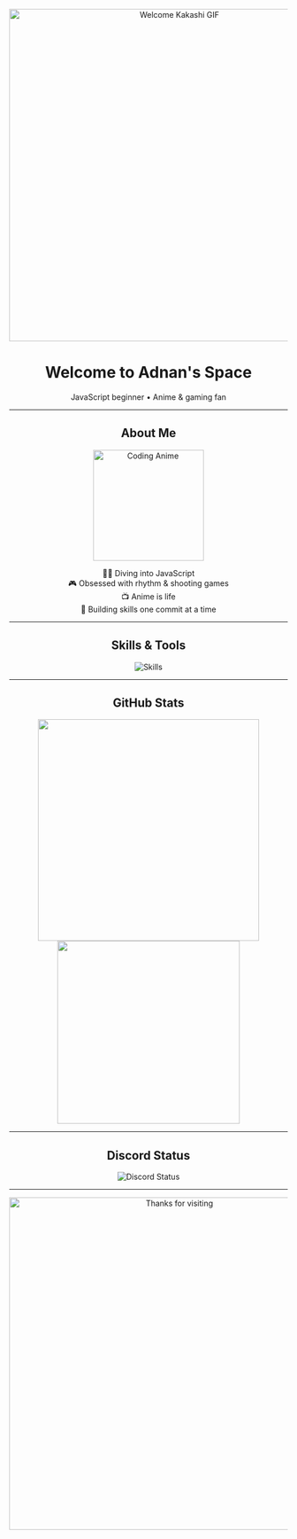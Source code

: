 <!-- Adnan's GitHub Profile README -->

<p align="center">
  <img src="https://media.tenor.com/epP3yEBRYdkAAAAd/kakashi-welcome.gif" alt="Welcome Kakashi GIF" width="600" />
</p>

<h1 align="center">Welcome to Adnan's Space</h1>
<p align="center">
  JavaScript beginner • Anime & gaming fan
</p>

---

<h2 align="center">About Me</h2>
<p align="center">
  <img src="https://media.tenor.com/1vkLQoel5hQAAAAd/coding-anime.gif" width="200" alt="Coding Anime" />
</p>
<p align="center">
  👨‍💻 Diving into JavaScript<br>
  🎮 Obsessed with rhythm & shooting games<br>
  📺 Anime is life<br>
  🎯 Building skills one commit at a time
</p>

---

<h2 align="center">Skills & Tools</h2>
<p align="center">
  <img src="https://skillicons.dev/icons?i=html,css,js,git,vscode" alt="Skills" />
</p>

---

<h2 align="center">GitHub Stats</h2>
<p align="center">
  <img src="https://github-readme-stats.vercel.app/api?username=Adnan&show_icons=true&theme=radical" width="400" />
  <img src="https://github-readme-stats.vercel.app/api/top-langs/?username=Adnan&layout=compact&theme=radical" width="330" />
</p>

---

<h2 align="center">Discord Status</h2>
<p align="center">
  <img src="https://lanyard.cnrad.dev/api/your_discord_id_here?theme=dark&bg=0d1117&borderRadius=12px" alt="Discord Status" />
</p>

---

<p align="center">
  <img src="https://i.imgur.com/8kqN8jY.gif" width="600" alt="Thanks for visiting" />
</p>

